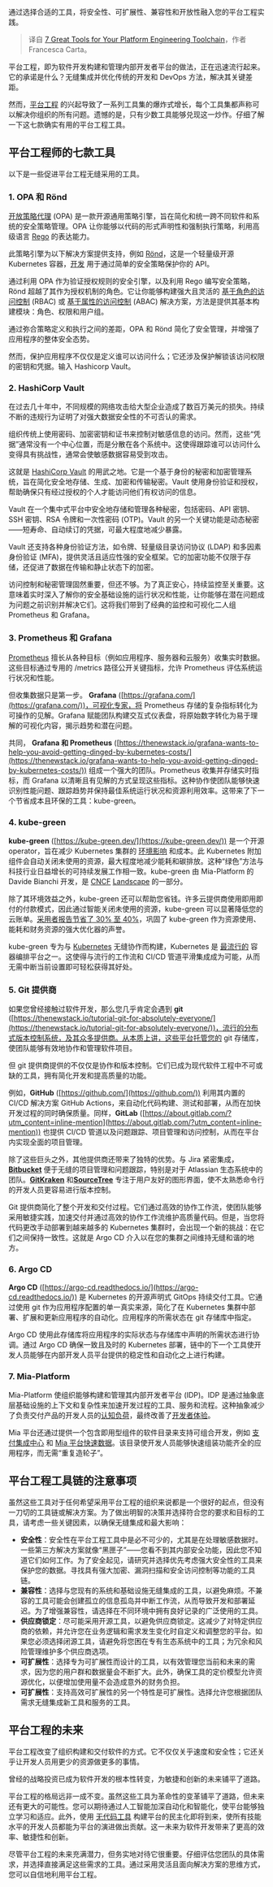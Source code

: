 
<!--
title: 平台工程工具链的 7 个出色工具
cover: https://cdn.thenewstack.io/media/2024/03/294350e8-platform-engineering-tools.jpg
-->

通过选择合适的工具，将安全性、可扩展性、兼容性和开放性融入您的平台工程实践。

> 译自 [7 Great Tools for Your Platform Engineering Toolchain](https://thenewstack.io/7-great-tools-for-your-platform-engineering-toolchain/)，作者 Francesca Carta。

平台工程，即为软件开发构建和管理内部开发者平台的做法，正在迅速流行起来。它的承诺是什么？无缝集成并优化传统的开发和 DevOps 方法，解决其关键差距。

然而，[平台工程](https://thenewstack.io/platform-engineering/) 的兴起导致了一系列工具集的爆炸式增长，每个工具集都声称可以解决你组织的所有问题。遗憾的是，只有少数工具能够兑现这一炒作。仔细了解一下这七款确实有用的平台工程工具。

## 平台工程师的七款工具

以下是一些促进平台工程无缝采用的工具。

### 1. OPA 和 Rönd

[开放策略代理](https://www.openpolicyagent.org/) (OPA) 是一款开源通用策略引擎，旨在简化和统一跨不同软件和系统的安全策略管理。OPA 让你能够以代码的形式声明性和强制执行策略，利用高级语言 [Rego](https://thenewstack.io/5-things-you-didnt-know-about-open-policy-agent/) 的表达能力。

此策略引擎为以下解决方案提供支持，例如 [Rönd](https://rond-authz.io/docs/)，这是一个轻量级开源 Kubernetes 容器，[开发](https://mia-platform.eu/blog/rond-open-source-api-enforcement/) 用于通过简单的安全策略保护你的 API。

通过利用 OPA 作为验证授权规则的安全引擎，以及利用 Rego 编写安全策略，Rönd 超越了其作为授权机制的角色。它让你能够构建强大且灵活的 [基于角色的访问控制](https://mia-platform.eu/blog/role-based-access-control-rbac/) (RBAC) 或 [基于属性的访问控制](https://thenewstack.io/5-application-authorization-best-practices-for-better-cybersecurity/) (ABAC) 解决方案，方法是提供其基本构建模块：角色、权限和用户组。

通过弥合策略定义和执行之间的差距，OPA 和 Rönd 简化了安全管理，并增强了应用程序的整体安全态势。

然而，保护应用程序不仅仅是定义谁可以访问什么；它还涉及保护解锁该访问权限的密钥和凭据。输入 Hashicorp Vault。

### 2. HashiCorp Vault

在过去几十年中，不同规模的网络攻击给大型企业造成了数百万美元的损失。持续不断的违规行为证明了对强大数据安全性的不可否认的需求。

组织传统上使用密码、加密密钥和证书来控制对敏感信息的访问。然而，这些“凭据”通常没有一个中心位置，而是分散在各个系统中。这使得跟踪谁可以访问什么变得具有挑战性，通常会使敏感数据容易受到攻击。

这就是 [HashiCorp Vault](https://thenewstack.io/how-hcp-vault-secrets-radar-fight-sprawl-of-corporate-secrets/) 的用武之地。它是一个基于身份的秘密和加密管理系统，旨在简化安全地存储、生成、加密和传输秘密。Vault 使用身份验证和授权，帮助确保只有经过授权的个人才能访问他们有权访问的信息。

Vault 在一个集中式平台中安全地存储和管理各种秘密，包括密码、API 密钥、SSH 密钥、RSA 令牌和一次性密码 (OTP)。Vault 的另一个关键功能是动态秘密——短寿命、自动续订的凭据，可最大程度地减少暴露。

Vault 还支持各种身份验证方法，如令牌、轻量级目录访问协议 (LDAP) 和多因素身份验证 (MFA)，提供灵活且适应性强的安全框架。它的加密功能不仅限于存储，还促进了数据在传输和静止状态下的加密。

访问控制和秘密管理固然重要，但还不够。为了真正安心，持续监控至关重要。这意味着实时深入了解你的安全基础设施的运行状况和性能，让你能够在潜在问题成为问题之前识别并解决它们。这将我们带到了经典的监控和可视化二人组 Prometheus 和 Grafana。

### 3. Prometheus 和 Grafana

[Prometheus](https://prometheus.io/) 擅长从各种目标（例如应用程序、服务器和云服务）收集实时数据。这些目标通过专用的 /metrics 路径公开关键指标，允许 Prometheus 评估系统运行状况和性能。

但收集数据只是第一步。
**Grafana** ([https://grafana.com/](https://grafana.com/))，可视化专家，将 Prometheus 存储的复杂指标转化为可操作的见解。Grafana 赋能团队构建交互式仪表盘，将原始数字转化为易于理解的可视化内容，揭示趋势和潜在问题。

共同，
**Grafana 和 Prometheus** ([https://thenewstack.io/grafana-wants-to-help-you-avoid-getting-dinged-by-kubernetes-costs/](https://thenewstack.io/grafana-wants-to-help-you-avoid-getting-dinged-by-kubernetes-costs/)) 组成一个强大的团队。Prometheus 收集并存储实时指标，而 Grafana 以清晰且有见解的方式呈现这些指标。这种协作使团队能够快速识别性能问题、跟踪趋势并保持最佳系统运行状况和资源利用效率。这带来了下一个节省成本且环保的工具：kube-green。

### 4. kube-green

**kube-green** ([https://kube-green.dev/](https://kube-green.dev/)) 是一个开源 operator，旨在减少 Kubernetes 集群的 [环境影响](https://thenewstack.io/sos-sustainable-open-source/) 和成本。此 Kubernetes 附加组件会自动关闭未使用的资源，最大程度地减少能耗和碳排放。这种“绿色”方法与科技行业日益增长的可持续发展工作相一致。kube-green 由 Mia-Platform 的 Davide Bianchi 开发，是 [CNCF](https://cncf.io/?utm_content=inline-mention) [Landscape](https://landscape.cncf.io/?selected=kube-green&item=orchestration-management--scheduling-orchestration--kube-green) 的一部分。

除了其环境效益之外，kube-green 还可以帮助您省钱。许多云提供商使用即用即付的付款模式，因此通过智能关闭未使用的资源，kube-green 可以显著降低您的云账单。[采用者报告节省了 30% 至 40%](https://kube-green.dev/docs/adopters/)，巩固了 kube-green 作为资源使用、能耗和财务资源的强大优化器的声誉。

kube-green 专为与 [Kubernetes](https://thenewstack.io/kubernetes/) 无缝协作而构建，Kubernetes 是 [最流行的](https://cloud.google.com/discover/what-is-container-orchestration) 容器编排平台之一。这使得与流行的工作流和 CI/CD 管道平滑集成成为可能，从而无需中断当前设置即可轻松获得其好处。

### 5. Git 提供商

如果您曾经接触过软件开发，那么您几乎肯定会遇到 **git** ([https://thenewstack.io/tutorial-git-for-absolutely-everyone/](https://thenewstack.io/tutorial-git-for-absolutely-everyone/))，流行的分布式版本控制系统，及其众多提供商。从本质上讲，这些平台托管您的 git 存储库，使团队能够有效地协作和管理软件项目。

但 git 提供商提供的不仅仅是协作和版本控制。它们已成为现代软件工程中不可或缺的工具，拥有简化开发和提高质量的功能。

例如，**GitHub** ([https://github.com/](https://github.com/)) 利用其内置的 CI/CD 解决方案 GitHub Actions，来自动化代码构建、测试和部署，从而在加快开发过程的同时确保质量。同样，**GitLab** ([https://about.gitlab.com/?utm_content=inline-mention](https://about.gitlab.com/?utm_content=inline-mention)) 也提供 CI/CD 管道以及问题跟踪、项目管理和访问控制，从而在平台内实现全面的项目管理。

除了这些巨头之外，其他提供商还带来了独特的优势。与 Jira 紧密集成，
 [**Bitbucket**](https://bitbucket.org/product) 便于无缝的项目管理和问题跟踪，特别是对于 Atlassian 生态系统中的团队。[**GitKraken**](https://www.gitkraken.com/) 和[**SourceTree**](https://www.sourcetreeapp.com/) 专注于用户友好的图形界面，使不太熟悉命令行的开发人员更容易进行版本控制。

Git 提供商简化了整个开发和交付过程。它们通过高效的协作工作流，使团队能够采用敏捷实践，加速交付并通过高效的协作工作流维护高质量代码。但是，当您将代码更改手动部署到越来越多的 Kubernetes 集群时，会出现一个新的挑战：在它们之间保持一致性。这就是 Argo CD 介入以在您的集群之间维持无缝和谐的地方。

### 6. Argo CD

**Argo CD** ([https://argo-cd.readthedocs.io/](https://argo-cd.readthedocs.io/)) 是 Kubernetes 的开源声明式 GitOps 持续交付工具。它通过使用 git 作为应用程序配置的单一真实来源，简化了在 Kubernetes 集群中部署、扩展和更新应用程序的自动化。应用程序的所需状态在 git 存储库中指定。

Argo CD 使用此存储库将应用程序的实际状态与存储库中声明的所需状态进行协调。通过 Argo CD 确保一致且及时的 Kubernetes 部署，链中的下一个工具使开发人员能够在内部开发人员平台提供的稳定性和自动化之上进行构建。

### 7. Mia-Platform

Mia-Platform 使组织能够构建和管理其内部开发者平台 (IDP)。IDP 是通过抽象底层基础设施的上下文和复杂性来加速开发过程的工具、服务和流程。这种抽象减少了负责交付产品的开发人员的[认知负荷](https://mia-platform.eu/blog/platform-engineering-reduces-cognitive-load/)，最终改善了[开发者体验](https://mia-platform.eu/blog/advancing-developer-experience/)。

Mia 平台还通过提供一个包含即用型组件的软件目录来支持可组合开发，例如 [支付集成中心](https://mia-fintech.io/blog/payment-integration-hub-unlock-digital-payments/) 和 [Mia 平台快速数据](https://mia-platform.eu/platform/fast-data/)。该目录使开发人员能够快速组装功能齐全的应用程序，而无需“重复造轮子”。

## 平台工程工具链的注意事项

虽然这些工具对于任何希望采用平台工程的组织来说都是一个很好的起点，但没有一刀切的工具链或解决方案。为了做出明智的决策并选择符合您的要求和目标的工具，请考虑一些关键因素，以确保无缝集成和最大影响：

- **安全性**：安全性在平台工程工具中是必不可少的，尤其是在处理敏感数据时。一些第三方解决方案就像“黑匣子”——您看不到其内部安全功能，因此您不知道它们如何工作。为了安全起见，请研究并选择优先考虑强大安全性的工具来保护您的数据。寻找具有强大加密、漏洞扫描和安全访问控制等功能的工具链。
- **兼容性**：选择与您现有的系统和基础设施无缝集成的工具，以避免麻烦。不兼容的工具可能会创建孤立的信息孤岛并中断工作流，从而导致开发和部署延迟。为了增强兼容性，请选择在不同环境中拥有良好记录的广泛使用的工具。
- **供应商锁定**：尽可能采用开源工具，以避免供应商锁定。这减少了对特定供应商的依赖，并允许您在业务逻辑和需求发生变化时自定义和调整您的平台。如果您必须选择闭源工具，请避免将您困在专有生态系统中的工具；为冗余和风险管理维护多个供应商选项。
- **可扩展性**：选择专为可扩展性而设计的工具，以有效管理您当前和未来的需求，因为您的用户群和数据量会不断扩大。此外，确保工具的定价模型允许资源优化，以便增加使用量不会造成意外的财务负担。
- **可扩展性**：支持高效可扩展性的另一个特性是可扩展性。选择允许您根据团队需求无缝集成新工具和服务的工具。

## 平台工程的未来

平台工程改变了组织构建和交付软件的方式。它不仅仅关乎速度和安全性；它还关乎让开发人员用更少的资源做更多的事情。

曾经的战略投资已成为软件开发的根本性转变，为敏捷和创新的未来铺平了道路。

平台工程的格局远非一成不变。虽然这些工具为革命性的变革铺平了道路，但未来还有更大的可能性。您可以期待通过人工智能加深自动化和智能化，使平台能够独立学习和适应。此外，使用 [无代码工具](https://thenewstack.io/low-code-vs-no-code/) 构建平台的民主化即将到来，使所有技能水平的开发人员都能为平台的演进做出贡献。这一未来为软件开发带来了更高的效率、敏捷性和创新。

尽管平台工程的未来充满潜力，但务实地对待它很重要。仔细评估您团队的具体需求，并选择直接满足这些需求的工具。通过采用灵活且面向解决方案的思维方式，您可以自信地利用平台工程。
